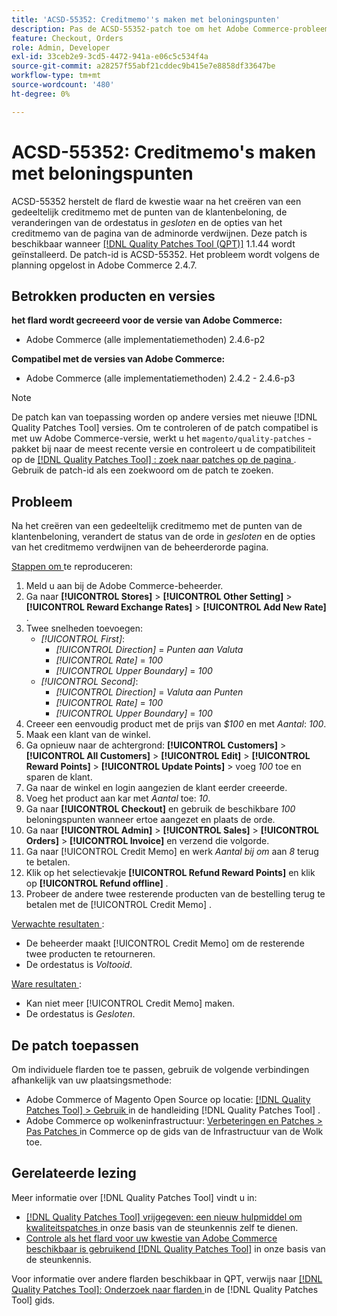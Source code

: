 ```yaml
---
title: 'ACSD-55352: Creditmemo''s maken met beloningspunten'
description: Pas de ACSD-55352-patch toe om het Adobe Commerce-probleem op te lossen, waarbij na het maken van een gedeeltelijk creditmemo met bonuspunten van de klant de status van de order verandert in *closed* en de opties voor creditnota verdwijnen van de pagina voor bestellingen van de beheerder.
feature: Checkout, Orders
role: Admin, Developer
exl-id: 33ceb2e9-3cd5-4472-941a-e06c5c534f4a
source-git-commit: a28257f55abf21cddec9b415e7e8858df33647be
workflow-type: tm+mt
source-wordcount: '480'
ht-degree: 0%

---
```


# ACSD-55352: Creditmemo&#39;s maken met beloningspunten

ACSD-55352 herstelt de flard de kwestie waar na het creëren van een gedeeltelijk creditmemo met de punten van de klantenbeloning, de veranderingen van de ordestatus in *gesloten* en de opties van het creditmemo van de pagina van de adminorde verdwijnen. Deze patch is beschikbaar wanneer [[!DNL Quality Patches Tool (QPT)]](/help/announcements/adobe-commerce-announcements/magento-quality-patches-released-new-tool-to-self-serve-quality-patches.md) 1.1.44 wordt geïnstalleerd. De patch-id is ACSD-55352. Het probleem wordt volgens de planning opgelost in Adobe Commerce 2.4.7.

## Betrokken producten en versies

**het flard wordt gecreeerd voor de versie van Adobe Commerce:**

* Adobe Commerce (alle implementatiemethoden) 2.4.6-p2

**Compatibel met de versies van Adobe Commerce:**

* Adobe Commerce (alle implementatiemethoden) 2.4.2 - 2.4.6-p3

>[!NOTE]
>
>De patch kan van toepassing worden op andere versies met nieuwe [!DNL Quality Patches Tool] versies. Om te controleren of de patch compatibel is met uw Adobe Commerce-versie, werkt u het `magento/quality-patches` -pakket bij naar de meest recente versie en controleert u de compatibiliteit op de [[!DNL Quality Patches Tool] : zoek naar patches op de pagina ](https://experienceleague.adobe.com/tools/commerce-quality-patches/index.html) . Gebruik de patch-id als een zoekwoord om de patch te zoeken.

## Probleem

Na het creëren van een gedeeltelijk creditmemo met de punten van de klantenbeloning, verandert de status van de orde in *gesloten* en de opties van het creditmemo verdwijnen van de beheerderorde pagina.

<u> Stappen om </u> te reproduceren:

1. Meld u aan bij de Adobe Commerce-beheerder.
2. Ga naar **[!UICONTROL Stores]** > **[!UICONTROL Other Setting]** > **[!UICONTROL Reward Exchange Rates]** > **[!UICONTROL Add New Rate]** .
3. Twee snelheden toevoegen:
   * *[!UICONTROL First]*:
      * *[!UICONTROL Direction]* = *Punten aan Valuta*
      * *[!UICONTROL Rate]* = *100*
      * *[!UICONTROL Upper Boundary]* = *100*
   * *[!UICONTROL Second]*:
      * *[!UICONTROL Direction]* = *Valuta aan Punten*
      * *[!UICONTROL Rate]* = *100*
      * *[!UICONTROL Upper Boundary]* = *100*
4. Creeer een eenvoudig product met de prijs van *$100* en met *Aantal*: *100*.
5. Maak een klant van de winkel.
6. Ga opnieuw naar de achtergrond: **[!UICONTROL Customers]** > **[!UICONTROL All Customers]** > **[!UICONTROL Edit]** > **[!UICONTROL Reward Points]** > **[!UICONTROL Update Points]** > voeg *100* toe en sparen de klant.
7. Ga naar de winkel en login aangezien de klant eerder creeerde.
8. Voeg het product aan kar met *Aantal* toe: *10*.
9. Ga naar **[!UICONTROL Checkout]** en gebruik de beschikbare *100* beloningspunten wanneer ertoe aangezet en plaats de orde.
10. Ga naar **[!UICONTROL Admin]** > **[!UICONTROL Sales]** > **[!UICONTROL Orders]** > **[!UICONTROL Invoice]** en verzend die volgorde.
11. Ga naar [!UICONTROL Credit Memo] en werk *Aantal bij om* aan *8* terug te betalen.
12. Klik op het selectievakje **[!UICONTROL Refund Reward Points]** en klik op **[!UICONTROL Refund offline]** .
13. Probeer de andere twee resterende producten van de bestelling terug te betalen met de [!UICONTROL Credit Memo] .

<u> Verwachte resultaten </u>:

* De beheerder maakt [!UICONTROL Credit Memo] om de resterende twee producten te retourneren.
* De ordestatus is *Voltooid*.

<u> Ware resultaten </u>:

* Kan niet meer [!UICONTROL Credit Memo] maken.
* De ordestatus is *Gesloten*.

## De patch toepassen

Om individuele flarden toe te passen, gebruik de volgende verbindingen afhankelijk van uw plaatsingsmethode:

* Adobe Commerce of Magento Open Source op locatie: [[!DNL Quality Patches Tool]  > Gebruik ](https://experienceleague.adobe.com/docs/commerce-operations/tools/quality-patches-tool/usage.html) in de handleiding [!DNL Quality Patches Tool] .
* Adobe Commerce op wolkeninfrastructuur: [ Verbeteringen en Patches > Pas Patches ](https://experienceleague.adobe.com/docs/commerce-cloud-service/user-guide/develop/upgrade/apply-patches.html) in Commerce op de gids van de Infrastructuur van de Wolk toe.

## Gerelateerde lezing

Meer informatie over [!DNL Quality Patches Tool] vindt u in:

* [[!DNL Quality Patches Tool]  vrijgegeven: een nieuw hulpmiddel om kwaliteitspatches ](/help/announcements/adobe-commerce-announcements/magento-quality-patches-released-new-tool-to-self-serve-quality-patches.md) in onze basis van de steunkennis zelf te dienen.
* [ Controle als het flard voor uw kwestie van Adobe Commerce beschikbaar is gebruikend  [!DNL Quality Patches Tool]](/help/support-tools/patches-available-in-qpt-tool/check-patch-for-magento-issue-with-magento-quality-patches.md) in onze basis van de steunkennis.

Voor informatie over andere flarden beschikbaar in QPT, verwijs naar [[!DNL Quality Patches Tool]: Onderzoek naar flarden ](https://experienceleague.adobe.com/tools/commerce-quality-patches/index.html) in de [!DNL Quality Patches Tool] gids.
